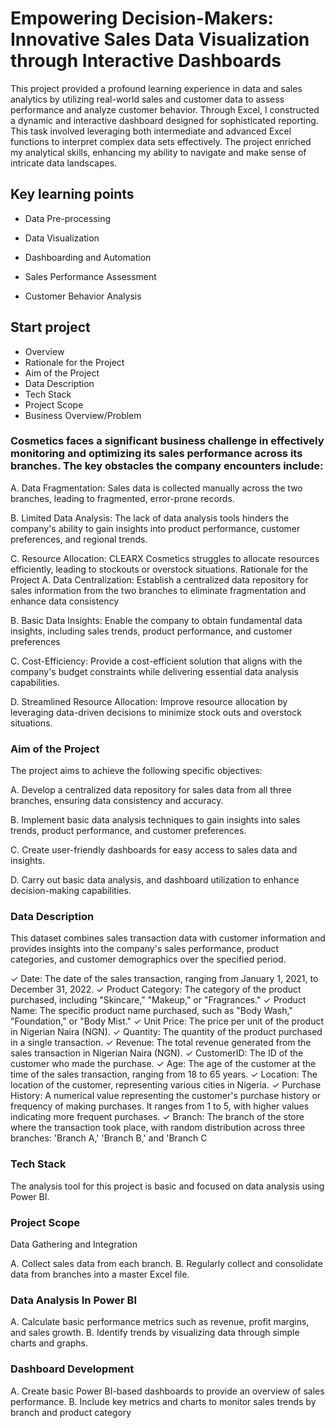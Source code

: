 # Empowering Decision-Makers: Innovative Sales Data Visualization through Interactive Dashboards

This project provided a profound learning experience in data and sales analytics by utilizing real-world sales and customer data to assess performance and analyze customer behavior. Through Excel, I constructed a dynamic and interactive dashboard designed for sophisticated reporting. This task involved leveraging both intermediate and advanced Excel functions to interpret complex data sets effectively. The project enriched my analytical skills, enhancing my ability to navigate and make sense of intricate data landscapes.

## Key learning points
- Data Pre-processing

- Data Visualization

- Dashboarding and Automation

- Sales Performance Assessment

- Customer Behavior Analysis

## Start project
- Overview
- Rationale for the Project
- Aim of the Project
- Data Description
- Tech Stack
- Project Scope
- Business Overview/Problem

### Cosmetics faces a significant business challenge in effectively monitoring and optimizing its sales performance across its branches. The key obstacles the company encounters include:

 

A. Data Fragmentation: Sales data is collected manually across the two branches, leading to fragmented, error-prone records.
 
B. Limited Data Analysis: The lack of data analysis tools hinders the company's ability to gain insights into product performance, customer preferences, and regional trends.
 
C. Resource Allocation: CLEARX Cosmetics struggles to allocate resources efficiently, leading to stockouts or overstock situations.
Rationale for the Project
A. Data Centralization: Establish a centralized data repository for sales information from the two branches to eliminate fragmentation and enhance data consistency
 
B. Basic Data Insights: Enable the company to obtain fundamental data insights, including sales trends, product performance, and customer preferences
 
C. Cost-Efficiency: Provide a cost-efficient solution that aligns with the company's budget constraints while delivering essential data analysis capabilities.
 
D. Streamlined Resource Allocation: Improve resource allocation by leveraging data-driven decisions to minimize stock outs and overstock situations.
 

### Aim of the Project
The project aims to achieve the following specific objectives:

 

A. Develop a centralized data repository for sales data from all three branches, ensuring data consistency and accuracy.
 
B. Implement basic data analysis techniques to gain insights into sales trends, product performance, and customer preferences.
 
C. Create user-friendly dashboards for easy access to sales data and insights.
 
D. Carry out basic data analysis, and dashboard utilization to enhance decision-making capabilities.
 

 

 

### Data Description
This dataset combines sales transaction data with customer information and provides insights into the company's sales performance, product categories, and customer demographics over the specified period.

 

✓ Date: The date of the sales transaction, ranging from January 1, 2021, to December 31, 2022.
✓ Product Category: The category of the product purchased, including "Skincare," "Makeup," or "Fragrances."
✓ Product Name: The specific product name purchased, such as "Body Wash," "Foundation," or "Body Mist."
✓ Unit Price: The price per unit of the product in Nigerian Naira (NGN).
✓ Quantity: The quantity of the product purchased in a single transaction.
✓ Revenue: The total revenue generated from the sales transaction in Nigerian Naira (NGN).
✓ CustomerID: The ID  of the customer who made the purchase.
✓ Age: The age of the customer at the time of the sales transaction, ranging from 18 to 65 years.
✓ Location: The location of the customer, representing various cities in Nigeria.
✓ Purchase History: A numerical value representing the customer's purchase history or frequency of making purchases. It ranges from 1 to 5, with higher values indicating more frequent purchases.
✓ Branch: The branch of the store where the transaction took place, with random distribution across three branches: 'Branch A,' 'Branch B,' and 'Branch C

###  Tech Stack
The analysis tool for this project is basic and focused on data analysis using Power BI.

### Project Scope
Data Gathering and Integration

A. Collect sales data from each branch.
B. Regularly collect and consolidate data from branches into a master Excel file.
 

### Data Analysis In Power BI


A. Calculate basic performance metrics such as revenue, profit margins, and sales growth.
B. Identify trends by visualizing data through simple charts and graphs.
 

### Dashboard Development

A. Create basic Power BI-based dashboards to provide an overview of sales performance.
B. Include key metrics and charts to monitor sales trends by branch and product category
